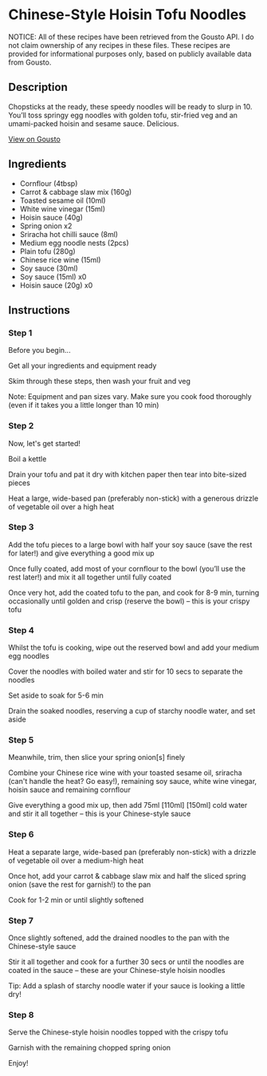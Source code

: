 # Chinese-Style Hoisin Tofu Noodles

NOTICE: All of these recipes have been retrieved from the Gousto API. I do not claim ownership of any recipes in these files. These recipes are provided for informational purposes only, based on publicly available data from Gousto.

## Description

Chopsticks at the ready, these speedy noodles will be ready to slurp in 10. You’ll toss springy egg noodles with golden tofu, stir-fried veg and an umami-packed  hoisin and sesame sauce. Delicious.

[View on Gousto](https://www.gousto.co.uk/recipes/cookbook/chinese-style-hoisin-tofu-noodles)

## Ingredients

- Cornflour (4tbsp)
- Carrot & cabbage slaw mix (160g)
- Toasted sesame oil (10ml)
- White wine vinegar (15ml)
- Hoisin sauce (40g)
- Spring onion x2
- Sriracha hot chilli sauce (8ml)
- Medium egg noodle nests (2pcs)
- Plain tofu (280g)
- Chinese rice wine (15ml)
- Soy sauce (30ml)
- Soy sauce (15ml) x0
- Hoisin sauce (20g) x0

## Instructions


### Step 1

Before you begin...

Get all your ingredients and equipment ready

Skim through these steps, then wash your fruit and veg

Note: Equipment and pan sizes vary. Make sure you cook food thoroughly (even if it takes you a little longer than 10 min)


### Step 2

Now, let's get started!

Boil a kettle

Drain your tofu and pat it dry with kitchen paper then tear into bite-sized pieces

Heat a large, wide-based pan (preferably non-stick) with a generous drizzle of vegetable oil over a high heat


### Step 3

Add the tofu pieces to a large bowl with half your soy sauce (save the rest for later!) and give everything a good mix up

Once fully coated, add most of your cornflour to the bowl (you’ll use the rest later!) and mix it all together until fully coated

Once very hot, add the coated tofu to the pan, and cook for 8-9 min, turning occasionally until golden and crisp (reserve the bowl) – this is your crispy tofu


### Step 4

Whilst the tofu is cooking, wipe out the reserved bowl and add your medium egg noodles

Cover the noodles with boiled water and stir for 10 secs to separate the noodles

Set aside to soak for 5-6 min

Drain the soaked noodles, reserving a cup of starchy noodle water, and set aside


### Step 5

Meanwhile, trim, then slice your spring onion[s] finely

Combine your Chinese rice wine with your toasted sesame oil, sriracha (can't handle the heat? Go easy!), remaining soy sauce, white wine vinegar, hoisin sauce and remaining cornflour

Give everything a good mix up, then add 75ml<span class="text-purple"> [110ml] </span><span class="text-danger">[150ml]</span> cold water and stir it all together – this is your Chinese-style sauce


### Step 6

Heat a separate large, wide-based pan (preferably non-stick) with a drizzle of vegetable oil over a medium-high heat

Once hot, add your carrot & cabbage slaw mix and half the sliced spring onion (save the rest for garnish!) to the pan

Cook for 1-2 min or until slightly softened


### Step 7

Once slightly softened, add the drained noodles to the pan with the Chinese-style sauce

Stir it all together and cook for a further 30 secs or until the noodles are coated in the sauce – these are your Chinese-style hoisin noodles

Tip: Add a splash of starchy noodle water if your sauce is looking a little dry!

### Step 8

Serve the Chinese-style hoisin noodles topped with the crispy tofu

Garnish with the remaining chopped spring onion

Enjoy!

